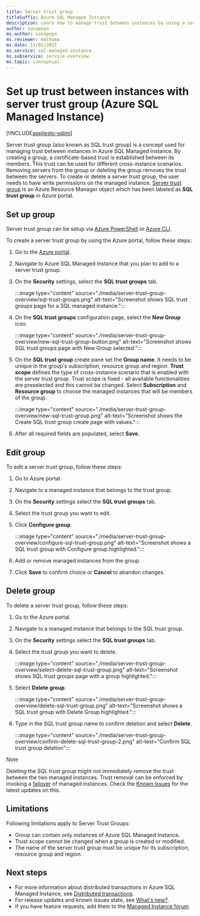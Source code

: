 ```yaml
---
title: Server trust group
titleSuffix: Azure SQL Managed Instance
description: Learn how to manage trust between instances by using a server trust group in Azure SQL Managed Instance.
author: sasapopo
ms.author: sasapopo
ms.reviewer: mathoma
ms.date: 11/02/2021
ms.service: sql-managed-instance
ms.subservice: service-overview
ms.topic: conceptual
---
```

# Set up trust between instances with server trust group (Azure SQL Managed Instance)
[!INCLUDE[appliesto-sqlmi](../includes/appliesto-sqlmi.md)]

Server trust group (also known as SQL trust group) is a concept used for managing trust between instances in Azure SQL Managed Instance. By creating a group, a certificate-based trust is established between its members. This trust can be used for different cross-instance scenarios. Removing servers from the group or deleting the group removes the trust between the servers. To create or delete a server trust group, the user needs to have write permissions on the managed instance.
[Server trust group](/azure/templates/microsoft.sql/allversions) is an Azure Resource Manager object which has been labeled as **SQL trust group** in Azure portal.


## Set up group

Server trust group can be setup via [Azure PowerShell](/powershell/module/az.sql/new-azsqlservertrustgroup) or [Azure CLI](/cli/azure/sql/stg). 

To create a server trust group by using the Azure portal, follow these steps: 

1. Go to the [Azure portal](https://portal.azure.com/).

2. Navigate to Azure SQL Managed Instance that you plan to add to a server trust group.

3. On the **Security** settings, select the **SQL trust groups** tab.

   :::image type="content" source="./media/server-trust-group-overview/sql-trust-groups.png" alt-text="Screenshot shows SQL trust groups page for a SQL managed instance.":::

4. On the **SQL trust groups** configuration page, select the **New Group** icon.

   :::image type="content" source="./media/server-trust-group-overview/new-sql-trust-group-button.png" alt-text="Screenshot shows SQL trust groups page with New Group selected.":::

5. On the **SQL trust group** create pane set the **Group name**. It needs to be unique in the group's subscription, resource group and region. **Trust scope** defines the type of cross-instance scenario that is enabled with the server trust group. Trust scope is fixed - all available functionalities are preselected and this cannot be changed. Select **Subscription** and **Resource group** to choose the managed instances that will be members of the group.

   :::image type="content" source="./media/server-trust-group-overview/new-sql-trust-group.png" alt-text="Screenshot shows the Create SQL trust group create page with values.":::

6. After all required fields are populated, select **Save**.

## Edit group 

To edit a server trust group, follow these steps: 

1. Go to Azure portal.
1. Navigate to a managed instance that belongs to the trust group.
1. On the **Security** settings select the **SQL trust groups** tab.
1. Select the trust group you want to edit.
1. Click **Configure group**.

   :::image type="content" source="./media/server-trust-group-overview/configure-sql-trust-group.png" alt-text="Screenshot shows a SQL trust group with Configure group highlighted.":::

1. Add or remove managed instances from the group.
1. Click **Save** to confirm choice or **Cancel** to abandon changes.

## Delete group

To delete a server trust group, follow these steps: 

1. Go to the Azure portal.
1. Navigate to a managed instance that belongs to the SQL trust group.
1. On the **Security** settings select the **SQL trust groups** tab.
1. Select the trust group you want to delete.

   :::image type="content" source="./media/server-trust-group-overview/select-delete-sql-trust-group.png" alt-text="Screenshot shows SQL trust groups page with a group highlighted.":::

1. Select **Delete group**.

   :::image type="content" source="./media/server-trust-group-overview/delete-sql-trust-group.png" alt-text="Screenshot shows a SQL trust group with Delete Group highlighted."::: 

1. Type in the SQL trust group name to confirm deletion and select **Delete**.

   :::image type="content" source="./media/server-trust-group-overview/confirm-delete-sql-trust-group-2.png" alt-text="Confirm SQL trust group deletion":::

> [!NOTE]
> Deleting the SQL trust group might not immediately remove the trust between the two managed instances. Trust removal can be enforced by invoking a [failover](/powershell/module/az.sql/Invoke-AzSqlInstanceFailover) of managed instances. Check the [Known issues](../managed-instance/doc-changes-updates-known-issues.md) for the latest updates on this.

## Limitations

Following limitations apply to Server Trust Groups: 

 * Group can contain only instances of Azure SQL Managed Instance.
 * Trust scope cannot be changed when a group is created or modified.
 * The name of the server trust group must be unique for its subscription, resource group and region.

## Next steps

* For more information about distributed transactions in Azure SQL Managed Instance, see [Distributed transactions](../database/elastic-transactions-overview.md).
* For release updates and known issues state, see [What's new?](doc-changes-updates-release-notes-whats-new.md).
* If you have feature requests, add them to the [Managed Instance forum](https://feedback.azure.com/d365community/forum/a99f7006-3425-ec11-b6e6-000d3a4f0f84).
